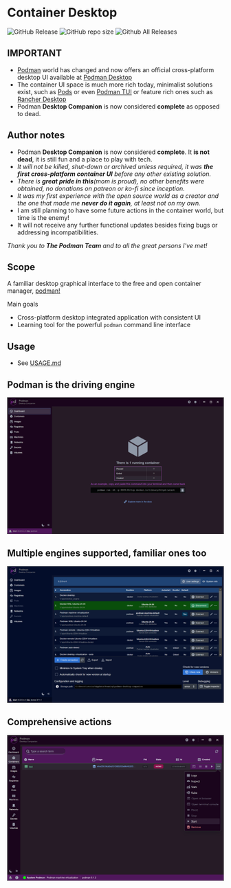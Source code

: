 # Container Desktop

![GitHub Release](https://img.shields.io/github/v/release/iongion/container-desktop)
![GitHub repo size](https://img.shields.io/github/repo-size/iongion/container-desktop)
![Github All Releases](https://img.shields.io/github/downloads/iongion/container-desktop/total.svg)

## **IMPORTANT**

- [Podman](https://podman.io/) world has changed and now offers an official cross-platform desktop UI available at [Podman Desktop](https://podman-desktop.io/)
- The container UI space is much more rich today, minimalist solutions exist, such as [Pods](https://github.com/marhkb/pods) or even [Podman TUI](https://github.com/containers/podman-tui) or feature rich ones such as [Rancher Desktop](https://rancherdesktop.io/)
- Podman **Desktop Companion** is now considered **complete** as opposed to dead.

## Author notes

- Podman **Desktop Companion** is now considered **complete**. It **is not dead**, it is still fun and a place to play with tech.
- _It will not be killed, shut-down or archived unless required, it was **the first cross-platform container UI** before any other existing solution._
- _There is **great pride in this**(mom is proud), no other benefits were obtained, no donations on patreon or ko-fi since inception._
- _It was my first experience with the open source world as a creator and the one that made me **never do it again**, at least not on my own._
- I am still planning to have some future actions in the container world, but time is the enemy!
- It will not receive any further functional updates besides fixing bugs or addressing incompatibilities.

_Thank you to **The Podman Team** and to all the great persons I've met!_

## Scope

A familiar desktop graphical interface to the free and open container manager, [podman!](https://podman.io/)

Main goals

- Cross-platform desktop integrated application with consistent UI
- Learning tool for the powerful `podman` command line interface

## Usage

- See [USAGE.md](./USAGE.md)

## Podman is the driving engine

![Container Desktop Dashboard](docs/img/001-Dashboard.png?raw=true)

## Multiple engines supported, familiar ones too

![Engine Settings Screen](docs/img/ConnectionManager.png?raw=true)

## Comprehensive actions

![Engine Settings Screen](docs/img/003-ContainerActions.png?raw=true)
